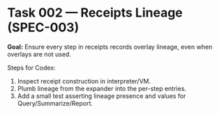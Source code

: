# Task 002 — Receipts Lineage (SPEC-003)

**Goal:** Ensure every step in receipts records overlay lineage, even when overlays are not used.

Steps for Codex:
1. Inspect receipt construction in interpreter/VM.
2. Plumb lineage from the expander into the per-step entries.
3. Add a small test asserting lineage presence and values for Query/Summarize/Report.
